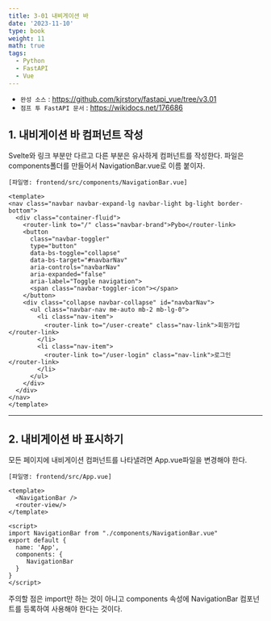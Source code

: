```yaml
---
title: 3-01 내비게이션 바
date: '2023-11-10'
type: book
weight: 11
math: true
tags:
  - Python
  - FastAPI
  - Vue
---
```


- `완성 소스` : https://github.com/kjrstory/fastapi_vue/tree/v3.01
- `점프 투 FastAPI 문서` : https://wikidocs.net/176686

## 1. 내비게이션 바 컴퍼넌트 작성

Svelte와 링크 부분만 다르고 다른 부분은 유사하게 컴퍼넌트를 작성한다. 파일은 components폴더를 만들어서 NavigationBar.vue로 이름 붙이자.

`[파일명: frontend/src/components/NavigationBar.vue]`
```vue
<template>
<nav class="navbar navbar-expand-lg navbar-light bg-light border-bottom">
  <div class="container-fluid">
    <router-link to="/" class="navbar-brand">Pybo</router-link>
    <button 
      class="navbar-toggler" 
      type="button" 
      data-bs-toggle="collapse" 
      data-bs-target="#navbarNav" 
      aria-controls="navbarNav" 
      aria-expanded="false" 
      aria-label="Toggle navigation">
      <span class="navbar-toggler-icon"></span>
    </button>
    <div class="collapse navbar-collapse" id="navbarNav">
      <ul class="navbar-nav me-auto mb-2 mb-lg-0">
        <li class="nav-item">
          <router-link to="/user-create" class="nav-link">회원가입</router-link>
        </li>
        <li class="nav-item">
          <router-link to="/user-login" class="nav-link">로그인</router-link>
        </li>
      </ul>
    </div>
  </div>
</nav>
</template>
```  

---
## 2. 내비게이션 바 표시하기

모든 페이지에 내비게이션 컴퍼넌트를 나타낼려면 App.vue파일을 변경해야 한다.

`[파일명: frontend/src/App.vue]`
```vue{hl_lines=[2, 7, "10-12"]} 
<template>
  <NavigationBar />
  <router-view/>  
</template>

<script>
import NavigationBar from "./components/NavigationBar.vue"
export default {
  name: 'App',
  components: {
     NavigationBar
  }
}
</script>
```
주의할 점은 import만 하는 것이 아니고 components 속성에 NavigationBar 컴포넌트를 등록하여 사용해야 한다는 것이다.
